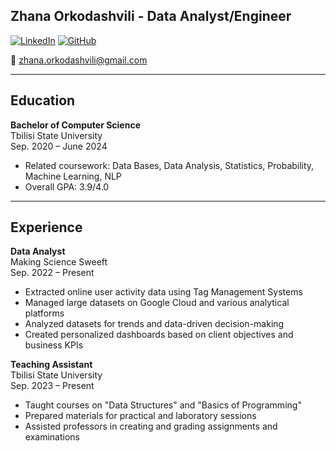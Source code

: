## Zhana Orkodashvili - Data Analyst/Engineer

[![LinkedIn](https://img.shields.io/badge/LinkedIn-Connect-blue)](https://www.linkedin.com/in/zhana-orkodashvili) [![GitHub](https://img.shields.io/badge/GitHub-Follow-brightgreen)](https://github.com/zhana-orkodashvili)

📧 zhana.orkodashvili@gmail.com 

---

## Education

**Bachelor of Computer Science**  
Tbilisi State University  
Sep. 2020 – June 2024  
- Related coursework: Data Bases, Data Analysis, Statistics, Probability, Machine Learning, NLP
- Overall GPA: 3.9/4.0

---

## Experience

**Data Analyst**  
Making Science Sweeft  
Sep. 2022 – Present  
- Extracted online user activity data using Tag Management Systems
- Managed large datasets on Google Cloud and various analytical platforms
- Analyzed datasets for trends and data-driven decision-making
- Created personalized dashboards based on client objectives and business KPIs

**Teaching Assistant**  
Tbilisi State University  
Sep. 2023 – Present  
- Taught courses on "Data Structures" and "Basics of Programming"
- Prepared materials for practical and laboratory sessions
- Assisted professors in creating and grading assignments and examinations
